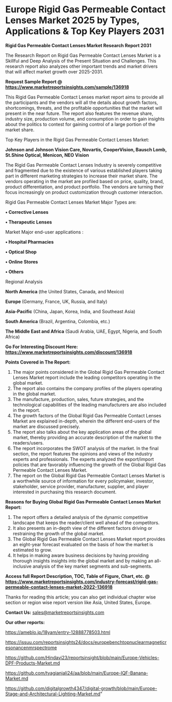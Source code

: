 # Europe Rigid Gas Permeable Contact Lenses Market 2025 by Types, Applications & Top Key Players 2031

<strong>Rigid Gas Permeable Contact Lenses Market Research Report 2031</strong>

The Research Report on Rigid Gas Permeable Contact Lenses Market is a Skillful and Deep Analysis of the Present Situation and Challenges. This research report also analyzes other important trends and market drivers that will affect market growth over 2025-2031.

<strong>Request Sample Report @ <a href=https://www.marketreportsinsights.com/sample/136918>https://www.marketreportsinsights.com/sample/136918</a></strong>

This Rigid Gas Permeable Contact Lenses market report aims to provide all the participants and the vendors will all the details about growth factors, shortcomings, threats, and the profitable opportunities that the market will present in the near future. The report also features the revenue share, industry size, production volume, and consumption in order to gain insights about the politics to contest for gaining control of a large portion of the market share.

Top Key Players in the Rigid Gas Permeable Contact Lenses Market:

<strong>Johnson and Johnson Vision Care, Novartis, CooperVision, Bausch  Lomb, St.Shine Optical, Menicon, NEO Vision</strong>

The Rigid Gas Permeable Contact Lenses Industry is severely competitive and fragmented due to the existence of various established players taking part in different marketing strategies to increase their market share. The vendors operating in the market are profiled based on price, quality, brand, product differentiation, and product portfolio. The vendors are turning their focus increasingly on product customization through customer interaction.

Rigid Gas Permeable Contact Lenses Market Major Types are:

<strong>• Corrective Lenses

• Therapeutic Lenses</strong>

Market Major end-user applications :

<strong>• Hospital Pharmacies

• Optical Shop

• Online Stores

• Others</strong>

Regional Analysis

</u><strong><b>North America</b></strong> (the United States, Canada, and Mexico)

<strong><b>Europe </b></strong>(Germany, France, UK, Russia, and Italy)

<strong><b>Asia-Pacific</b></strong> (China, Japan, Korea, India, and Southeast Asia)

<strong><b>South America</b></strong> (Brazil, Argentina, Colombia, etc.)

<strong><b>The Middle East and Africa</b></strong> (Saudi Arabia, UAE, Egypt, Nigeria, and South Africa)

<strong>Go For Interesting Discount Here: <a href=https://www.marketreportsinsights.com/discount/136918>https://www.marketreportsinsights.com/discount/136918</a></strong>

<strong>Points Covered in The Report:</strong>
<ol>
  <li>The major points considered in the Global Rigid Gas Permeable Contact Lenses Market report include the leading competitors operating in the global market.</li>
  <li>The report also contains the company profiles of the players operating in the global market.</li>
  <li>The manufacture, production, sales, future strategies, and the technological capabilities of the leading manufacturers are also included in the report.</li>
  <li>The growth factors of the Global Rigid Gas Permeable Contact Lenses Market are explained in-depth, wherein the different end-users of the market are discussed precisely.</li>
  <li>The report also talks about the key application areas of the global market, thereby providing an accurate description of the market to the readers/users.</li>
  <li>The report incorporates the SWOT analysis of the market. In the final section, the report features the opinions and views of the industry experts and professionals. The experts analyzed the export/import policies that are favorably influencing the growth of the Global Rigid Gas Permeable Contact Lenses Market.</li>
  <li>The report on the Global Rigid Gas Permeable Contact Lenses Market is a worthwhile source of information for every policymaker, investor, stakeholder, service provider, manufacturer, supplier, and player interested in purchasing this research document.</li>
</ol>
<strong>Reasons for Buying Global Rigid Gas Permeable Contact Lenses Market Report:</strong>

<ol>
  <li>The report offers a detailed analysis of the dynamic competitive landscape that keeps the reader/client well ahead of the competitors.</li>
  <li>It also presents an in-depth view of the different factors driving or restraining the growth of the global market.</li>
  <li>The Global Rigid Gas Permeable Contact Lenses Market report provides an eight-year forecast evaluated on the basis of how the market is estimated to grow.</li>
  <li>It helps in making aware business decisions by having providing thorough insights insights into the global market and by making an all-inclusive analysis of the key market segments and sub-segments.</li>
</ol>
<strong>Access full Report Description, TOC, Table of Figure, Chart, etc. @ <a href=https://www.marketreportsinsights.com/industry-forecast/rigid-gas-permeable-contact-lenses-market-2022-136918>https://www.marketreportsinsights.com/industry-forecast/rigid-gas-permeable-contact-lenses-market-2022-136918</a></strong>


Thanks for reading this article; you can also get individual chapter wise section or region wise report version like Asia, United States, Europe.

<strong>Contact Us:</strong>
sales@marketreportsinsights.com

<strong>Our other reports:</strong>

<a href=https://ameblo.jp/18yam/entry-12888778503.html>https://ameblo.jp/18yam/entry-12888778503.html</a>

<a href=https://issuu.com/reportsinsights24/docs/europebenchtopnuclearmagneticresonancenmrspectrome>https://issuu.com/reportsinsights24/docs/europebenchtopnuclearmagneticresonancenmrspectrome</a>

<a href=https://github.com/Hindavi23/reportsinsight/blob/main/Europe-Vehicles-DPF-Products-Market.md>https://github.com/Hindavi23/reportsinsight/blob/main/Europe-Vehicles-DPF-Products-Market.md</a>

<a href=https://github.com/tyagianjali24/aa/blob/main/Europe-IQF-Banana-Market.md>https://github.com/tyagianjali24/aa/blob/main/Europe-IQF-Banana-Market.md</a>

<a href=https://github.com/digitalgrowth4347/digital-growth/blob/main/Europe-Stage-and-Architectural-Lighting-Market.md>https://github.com/digitalgrowth4347/digital-growth/blob/main/Europe-Stage-and-Architectural-Lighting-Market.md</a>"
